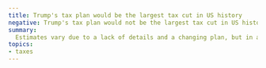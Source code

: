 ```yaml
---
title: Trump's tax plan would be the largest tax cut in US history
negative: Trump's tax plan would not be the largest tax cut in US history
summary:
  Estimates vary due to a lack of details and a changing plan, but in all it falls well short of the largest tax cut in history.
topics:
- taxes
---
```

